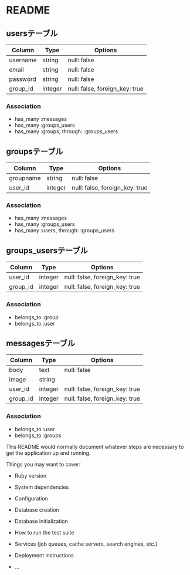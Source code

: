 # README

## usersテーブル

|Column|Type|Options|
|------|----|-------|
|username|string|null: false|
|email|string|null: false|
|password|string|null: false|
|group_id|integer|null: false, foreign_key: true|

### Association
- has_many :messages
- has_many :groups_users
- has_many :groups,  through:  :groups_users



## groupsテーブル

|Column|Type|Options|
|------|----|-------|
|groupname|string|null: false|
|user_id|integer|null: false, foreign_key: true|

### Association
- has_many :messages
- has_many :groups_users
- has_many :users,  through:  :groups_users



## groups_usersテーブル

|Column|Type|Options|
|------|----|-------|
|user_id|integer|null: false, foreign_key: true|
|group_id|integer|null: false, foreign_key: true|

### Association
- belongs_to :group
- belongs_to :user



## messagesテーブル

|Column|Type|Options|
|------|----|-------|
|body|text|null: false|
|image|string| |
|user_id|integer|null: false, foreign_key: true|
|group_id|integer|null: false, foreign_key: true|


### Association
- belongs_to :user
- belongs_to :groups



This README would normally document whatever steps are necessary to get the
application up and running.

Things you may want to cover:

* Ruby version

* System dependencies

* Configuration

* Database creation

* Database initialization

* How to run the test suite

* Services (job queues, cache servers, search engines, etc.)

* Deployment instructions

* ...
